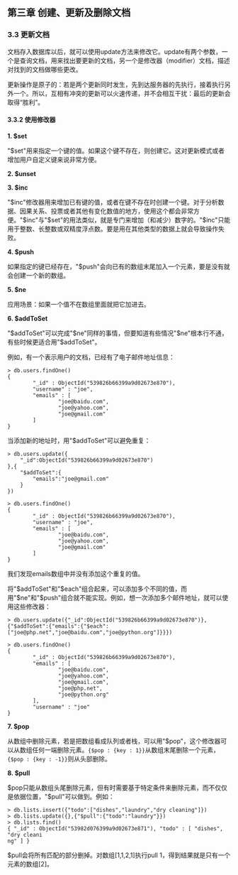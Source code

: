 ## 第三章 创建、更新及删除文档

### 3.3 更新文档

文档存入数据库以后，就可以使用update方法来修改它。update有两个参数，一个是查询文档，用来找出要更新的文档，另一个是修改器（modifier）文档，描述对找到的文档做哪些更改。

更新操作是原子的：若是两个更新同时发生，先到达服务器的先执行，接着执行另外一个。所以，互相有冲突的更新可以火速传递，并不会相互干扰：最后的更新会取得“胜利”。

#### 3.3.2 使用修改器

**1. $set**

"$set"用来指定一个键的值。如果这个键不存在，则创建它。这对更新模式或者增加用户自定义键来说非常方便。

**2. $unset**

**3. $inc**

"$inc"修改器用来增加已有键的值，或者在键不存在时创建一个键。对于分析数据、因果关系、投票或者其他有变化数值的地方，使用这个都会非常方便。"$inc"与"$set"的用法类似，就是专门来增加（和减少）数字的。"$inc"只能用于整数、长整数或双精度浮点数。要是用在其他类型的数据上就会导致操作失败。

**4. $push**

如果指定的键已经存在，"$push"会向已有的数组末尾加入一个元素，要是没有就会创建一个新的数组。

**5. $ne**

应用场景：如果一个值不在数组里面就把它加进去。

**6. $addToSet**

"$addToSet"可以完成"$ne"同样的事情，但要知道有些情况"$ne"根本行不通，有些时候更适合用"$addToSet"。

例如，有一个表示用户的文档，已经有了电子邮件地址信息：

	> db.users.findOne()
	{
	        "_id" : ObjectId("539826b66399a9d02673e870"),
	        "username" : "joe",
	        "emails" : [
	                "joe@baidu.com",
	                "joe@yahoo.com",
	                "joe@gmail.com"
	        ]
	}

当添加新的地址时，用"$addToSet"可以避免重复：

	> db.users.update({
		"_id":ObjectId("539826b66399a9d02673e870")
	},{
		"$addToSet":{
			"emails":"joe@gmail.com"
		}
	})

	> db.users.findOne()
	{
	        "_id" : ObjectId("539826b66399a9d02673e870"),
	        "username" : "joe",
	        "emails" : [
	                "joe@baidu.com",
	                "joe@yahoo.com",
	                "joe@gmail.com"
	        ]
	}

我们发现emails数组中并没有添加这个重复的值。

将"$addToSet"和"$each"组合起来，可以添加多个不同的值，而用"$ne"和"$push"组合就不能实现。例如，想一次添加多个邮件地址，就可以使用这些修改器：

	> db.users.update({"_id":ObjectId("539826b66399a9d02673e870")},{"$addToSet":{"emails":{"$each":["joe@php.net","joe@baidu.com","joe@python.org"]}}})

	> db.users.findOne()
	{
	        "_id" : ObjectId("539826b66399a9d02673e870"),
	        "emails" : [
	                "joe@baidu.com",
	                "joe@yahoo.com",
	                "joe@gmail.com",
	                "joe@php.net",
	                "joe@python.org"
	        ],
	        "username" : "joe"
	}

**7. $pop**

从数组中删除元素，若是把数组看成队列或者栈，可以用"$pop"，这个修改器可以从数组任何一端删除元素。`{$pop : {key : 1}}`从数组末尾删除一个元素，`{$pop : {key : -1}}`则从头部删除。

**8. $pull**

$pop只能从数组头尾删除元素，但有时需要基于特定条件来删除元素，而不仅仅是依据位置，"$pull"可以做到。例如：

	> db.lists.insert({"todo":["dishes","laundry","dry cleaning"]})
	> db.lists.update({},{"$pull":{"todo":"laundry"}})
	> db.lists.find()
	{ "_id" : ObjectId("53982d076399a9d02673e871"), "todo" : [ "dishes", "dry cleani
	ng" ] }

$pull会将所有匹配的部分删掉。对数组[1,1,2,1]执行pull 1，得到结果就是只有一个元素的数组[2]。

